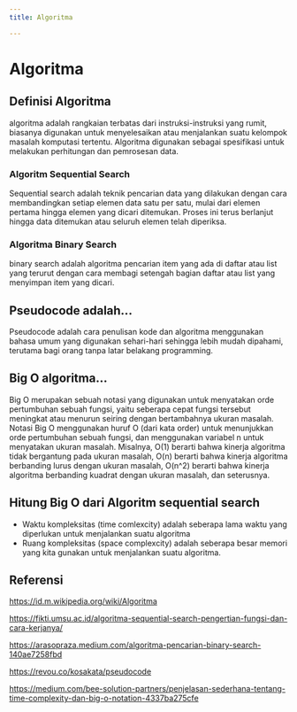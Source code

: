 ```yaml
---
title: Algoritma

---
```


# Algoritma
## Definisi Algoritma
algoritma adalah rangkaian terbatas dari instruksi-instruksi yang rumit, biasanya digunakan untuk menyelesaikan atau menjalankan suatu kelompok masalah komputasi tertentu. Algoritma digunakan sebagai spesifikasi untuk melakukan perhitungan dan pemrosesan data.
### Algoritm  Sequential Search
Sequential search adalah teknik pencarian data yang dilakukan dengan cara membandingkan setiap elemen data satu per satu, mulai dari elemen pertama hingga elemen yang dicari ditemukan. Proses ini terus berlanjut hingga data ditemukan atau seluruh elemen telah diperiksa.

### Algoritma Binary Search
binary search adalah algoritma pencarian item yang ada di daftar atau list yang terurut dengan cara membagi setengah bagian daftar atau list yang menyimpan item yang dicari.

## Pseudocode adalah...
Pseudocode adalah cara penulisan kode dan algoritma menggunakan bahasa umum yang digunakan sehari-hari sehingga lebih mudah dipahami, terutama bagi orang tanpa latar belakang programming.

## Big O algoritma...
Big O merupakan sebuah notasi yang digunakan untuk menyatakan orde pertumbuhan sebuah fungsi, yaitu seberapa cepat fungsi tersebut meningkat atau menurun seiring dengan bertambahnya ukuran masalah.
Notasi Big O menggunakan huruf O (dari kata order) untuk menunjukkan orde pertumbuhan sebuah fungsi, dan menggunakan variabel n untuk menyatakan ukuran masalah. Misalnya, O(1) berarti bahwa kinerja algoritma tidak bergantung pada ukuran masalah, O(n) berarti bahwa kinerja algoritma berbanding lurus dengan ukuran masalah, O(n^2) berarti bahwa kinerja algoritma berbanding kuadrat dengan ukuran masalah, dan seterusnya.

## Hitung Big O dari Algoritm sequential search
* Waktu kompleksitas (time comlexcity)
adalah seberapa lama waktu yang diperlukan untuk menjalankan suatu algoritma
* Ruang kompleksitas (space complexcity)
adalah seberapa besar memori yang kita gunakan untuk menjalankan suatu algoritma.


## Referensi
https://id.m.wikipedia.org/wiki/Algoritma

https://fikti.umsu.ac.id/algoritma-sequential-search-pengertian-fungsi-dan-cara-kerjanya/

https://arasopraza.medium.com/algoritma-pencarian-binary-search-140ae7258fbd

https://revou.co/kosakata/pseudocode

https://medium.com/bee-solution-partners/penjelasan-sederhana-tentang-time-complexity-dan-big-o-notation-4337ba275cfe
